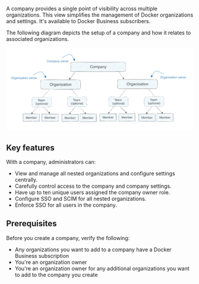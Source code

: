 A company provides a single point of visibility across multiple organizations. This view simplifies the management of Docker organizations and settings. It's available to Docker Business subscribers.

The following diagram depicts the setup of a company and how it relates to associated organizations.

![company-hierarchy](admin/images/docker-admin-structure.webp)

## Key features

With a company, administrators can:

- View and manage all nested organizations and configure settings centrally.
- Carefully control access to the company and company settings.
- Have up to ten unique users assigned the company owner role.
- Configure SSO and SCIM for all nested organizations.
- Enforce SSO for all users in the company.

## Prerequisites

Before you create a company, verify the following:

- Any organizations you want to add to a company have a Docker Business subscription
- You're an organization owner
- You're an organization owner for any additional organizations you want to add to the company you create
